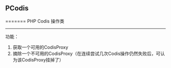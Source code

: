 ## PCodis 
=======
PHP Codis 操作类

-----

功能：
1. 获取一个可用的CodisProxy
2. 摘除一个不可用的CodisProxy（在连续尝试几次Codis操作仍然失败后，可认为该CodisProxy挂掉了）
